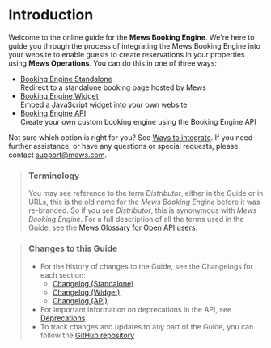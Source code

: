 # Introduction

Welcome to the online guide for the __Mews Booking Engine__. We're here to guide you through the process of integrating the Mews Booking Engine into your website to enable guests to create reservations
in your properties using __Mews Operations__. You can do this in one of three ways:

* [Booking Engine Standalone](booking-engine-standalone/README.md)<br>Redirect to a standalone booking page hosted by Mews
* [Booking Engine Widget](booking-engine-widget/README.md)<br>Embed a JavaScript widget into your own website
* [Booking Engine API](booking-engine-api/README.md)<br>Create your own custom booking engine using the Booking Engine API

Not sure which option is right for you? See [Ways to integrate](guidelines/README.md).
If you need further assistance, or have any questions or special requests, please contact [support@mews.com](mailto:support@mews.com).

> ### Terminology
> You may see reference to the term *Distributor*, either in the Guide or in URLs, this is the old name for the *Mews Booking Engine* before it was re-branded.
> So if you see *Distributor*, this is synonymous with *Mews Booking Engine*.
> For a full description of all the terms used in the Guide, see the [Mews Glossary for Open API users](https://help.mews.com/s/article/Mews-Glossary-for-Open-API-users?language=en_US).

> ### Changes to this Guide
> * For the history of changes to the Guide, see the Changelogs for each section:
> 	* [Changelog \(Standalone\)](booking-engine-standalone/changelog/README.md)
> 	* [Changelog \(Widget\)](booking-engine-widget/changelog/README.md)
> 	* [Changelog \(API\)](booking-engine-api/changelog/README.md)
> * For important information on deprecations in the API, see [Deprecations](booking-engine-api/deprecations/README.md)
> * To track changes and updates to any part of the Guide, you can follow the [GitHub repository](https://github.com/MewsSystems/gitbook-booking-engine-guide/tree/master)
